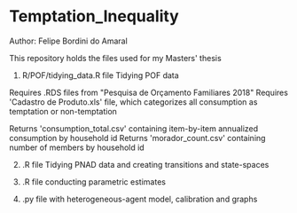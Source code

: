 
# Temptation_Inequality

<!-- badges: start -->
<!-- badges: end -->

Author: Felipe Bordini do Amaral

This repository holds the files used for my Masters' thesis

1. R/POF/tidying_data.R file Tidying POF data

  Requires .RDS files from "Pesquisa de Orçamento Familiares 2018"
  Requires 'Cadastro de Produto.xls' file, which categorizes all consumption as temptation or non-temptation
  
  Returns 'consumption_total.csv' containing item-by-item annualized consumption by household id
  Returns 'morador_count.csv' containing number of members by household id

2. .R file Tidying PNAD data and creating transitions and state-spaces


3. .R file conducting parametric estimates


4. .py file with heterogeneous-agent model, calibration and graphs
